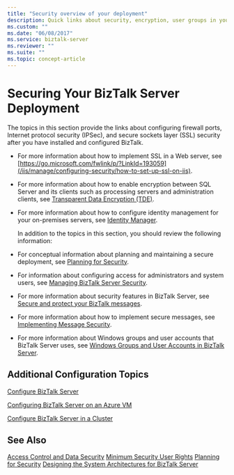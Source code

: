 ```yaml
---
title: "Security overview of your deployment"
description: Quick links about security, encryption, user groups in your BizTalk Server deployment
ms.custom: ""
ms.date: "06/08/2017"
ms.service: biztalk-server
ms.reviewer: ""
ms.suite: ""
ms.topic: concept-article
---
```

# Securing Your BizTalk Server Deployment
The topics in this section provide the links about configuring firewall ports, Internet protocol security (IPSec), and secure sockets layer (SSL) security after you have installed and configured BizTalk.

- For more information about how to implement SSL in a Web server, see [https://go.microsoft.com/fwlink/p/?LinkId=193059](/iis/manage/configuring-security/how-to-set-up-ssl-on-iis).

- For more information about how to enable encryption between SQL Server and its clients such as processing servers and administration clients, see [Transparent Data Encryption (TDE)](/sql/relational-databases/security/encryption/transparent-data-encryption).

- For more information about how to configure identity management for your on-premises servers, see [Identity Manager](/microsoft-identity-manager/).

  In addition to the topics in this section, you should review the following information:

- For conceptual information about planning and maintaining a secure deployment, see [Planning for Security](../core/planning-for-security.md).

- For information about configuring access for administrators and system users, see [Managing BizTalk Server Security](../core/managing-biztalk-server-security.md).

- For more information about security features in BizTalk Server, see [Secure and protect your BizTalk messages](../core/secure-and-protect-your-biztalk-messages.md).

- For more information about how to implement secure messages, see [Implementing Message Security](../core/implementing-message-security.md).

- For more information about Windows groups and user accounts that BizTalk Server uses, see [Windows Groups and User Accounts in BizTalk Server](../core/windows-groups-and-user-accounts-in-biztalk-server.md).

## Additional Configuration Topics

 [Configure BizTalk Server](../install-and-config-guides/configure-biztalk-server.md)

 [Configuring BizTalk Server on an Azure VM](/previous-versions/azure/jj248689(v=azure.100))

[Configure BizTalk Server in a Cluster](../install-and-config-guides/configure-biztalk-server-in-a-cluster.md)


## See Also
 [Access Control and Data Security](../core/access-control-and-data-security.md)
 [Minimum Security User Rights](../core/minimum-security-user-rights.md)
 [Planning for Security](../core/planning-for-security.md)
 [Designing the System Architectures for BizTalk Server](../core/designing-the-system-architectures-for-biztalk-server.md)

